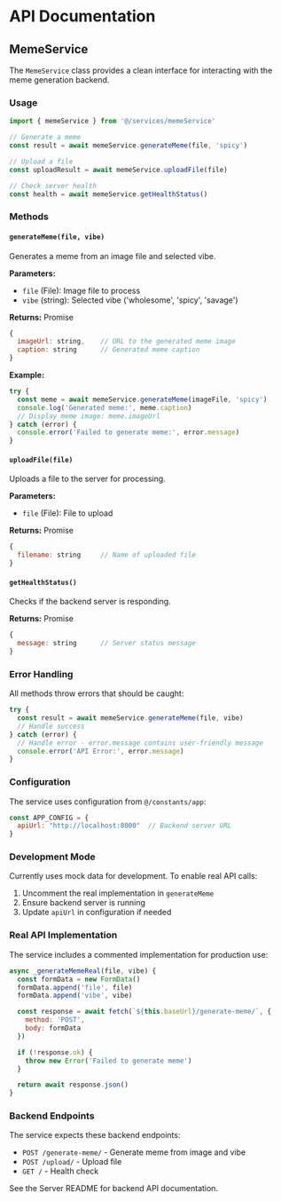# API Documentation

## MemeService

The `MemeService` class provides a clean interface for interacting with the meme generation backend.

### Usage

```javascript
import { memeService } from '@/services/memeService'

// Generate a meme
const result = await memeService.generateMeme(file, 'spicy')

// Upload a file
const uploadResult = await memeService.uploadFile(file)

// Check server health
const health = await memeService.getHealthStatus()
```

### Methods

#### `generateMeme(file, vibe)`
Generates a meme from an image file and selected vibe.

**Parameters:**
- `file` (File): Image file to process
- `vibe` (string): Selected vibe ('wholesome', 'spicy', 'savage')

**Returns:** Promise<Object>
```javascript
{
  imageUrl: string,    // URL to the generated meme image
  caption: string      // Generated meme caption
}
```

**Example:**
```javascript
try {
  const meme = await memeService.generateMeme(imageFile, 'spicy')
  console.log('Generated meme:', meme.caption)
  // Display meme image: meme.imageUrl
} catch (error) {
  console.error('Failed to generate meme:', error.message)
}
```

#### `uploadFile(file)`
Uploads a file to the server for processing.

**Parameters:**
- `file` (File): File to upload

**Returns:** Promise<Object>
```javascript
{
  filename: string     // Name of uploaded file
}
```

#### `getHealthStatus()`
Checks if the backend server is responding.

**Returns:** Promise<Object>
```javascript
{
  message: string      // Server status message
}
```

### Error Handling

All methods throw errors that should be caught:

```javascript
try {
  const result = await memeService.generateMeme(file, vibe)
  // Handle success
} catch (error) {
  // Handle error - error.message contains user-friendly message
  console.error('API Error:', error.message)
}
```

### Configuration

The service uses configuration from `@/constants/app`:

```javascript
const APP_CONFIG = {
  apiUrl: "http://localhost:8000"  // Backend server URL
}
```

### Development Mode

Currently uses mock data for development. To enable real API calls:

1. Uncomment the real implementation in `generateMeme`
2. Ensure backend server is running
3. Update `apiUrl` in configuration if needed

### Real API Implementation

The service includes a commented implementation for production use:

```javascript
async _generateMemeReal(file, vibe) {
  const formData = new FormData()
  formData.append('file', file)
  formData.append('vibe', vibe)

  const response = await fetch(`${this.baseUrl}/generate-meme/`, {
    method: 'POST',
    body: formData
  })

  if (!response.ok) {
    throw new Error('Failed to generate meme')
  }

  return await response.json()
}
```

### Backend Endpoints

The service expects these backend endpoints:

- `POST /generate-meme/` - Generate meme from image and vibe
- `POST /upload/` - Upload file
- `GET /` - Health check

See the Server README for backend API documentation.
